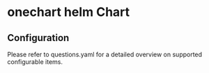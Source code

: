 # onechart helm Chart

## Configuration

Please refer to questions.yaml for a detailed overview on supported configurable items.
